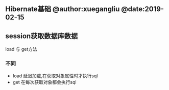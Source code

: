 Hibernate基础
@author:xuegangliu
@date:2019-02-15
---

## session获取数据库数据
load 与 get方法

### 不同

- load 延迟加载,在获取对象属性时才执行sql
- get 在每次获取对象都会执行sql



